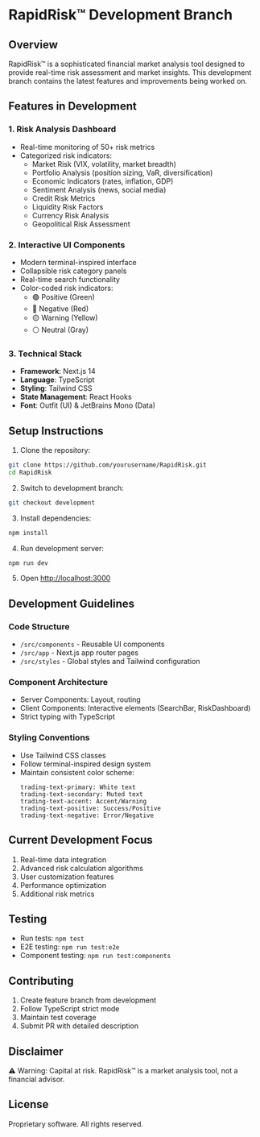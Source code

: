 # RapidRisk™ Development Branch

## Overview
RapidRisk™ is a sophisticated financial market analysis tool designed to provide real-time risk assessment and market insights. This development branch contains the latest features and improvements being worked on.

## Features in Development

### 1. Risk Analysis Dashboard
- Real-time monitoring of 50+ risk metrics
- Categorized risk indicators:
  - Market Risk (VIX, volatility, market breadth)
  - Portfolio Analysis (position sizing, VaR, diversification)
  - Economic Indicators (rates, inflation, GDP)
  - Sentiment Analysis (news, social media)
  - Credit Risk Metrics
  - Liquidity Risk Factors
  - Currency Risk Analysis
  - Geopolitical Risk Assessment

### 2. Interactive UI Components
- Modern terminal-inspired interface
- Collapsible risk category panels
- Real-time search functionality
- Color-coded risk indicators:
  - 🟢 Positive (Green)
  - 🔴 Negative (Red)
  - 🟡 Warning (Yellow)
  - ⚪ Neutral (Gray)

### 3. Technical Stack
- **Framework**: Next.js 14
- **Language**: TypeScript
- **Styling**: Tailwind CSS
- **State Management**: React Hooks
- **Font**: Outfit (UI) & JetBrains Mono (Data)

## Setup Instructions

1. Clone the repository:
```bash
git clone https://github.com/yourusername/RapidRisk.git
cd RapidRisk
```

2. Switch to development branch:
```bash
git checkout development
```

3. Install dependencies:
```bash
npm install
```

4. Run development server:
```bash
npm run dev
```

5. Open [http://localhost:3000](http://localhost:3000)

## Development Guidelines

### Code Structure
- `/src/components` - Reusable UI components
- `/src/app` - Next.js app router pages
- `/src/styles` - Global styles and Tailwind configuration

### Component Architecture
- Server Components: Layout, routing
- Client Components: Interactive elements (SearchBar, RiskDashboard)
- Strict typing with TypeScript

### Styling Conventions
- Use Tailwind CSS classes
- Follow terminal-inspired design system
- Maintain consistent color scheme:
  ```
  trading-text-primary: White text
  trading-text-secondary: Muted text
  trading-text-accent: Accent/Warning
  trading-text-positive: Success/Positive
  trading-text-negative: Error/Negative
  ```

## Current Development Focus
1. Real-time data integration
2. Advanced risk calculation algorithms
3. User customization features
4. Performance optimization
5. Additional risk metrics

## Testing
- Run tests: `npm test`
- E2E testing: `npm run test:e2e`
- Component testing: `npm run test:components`

## Contributing
1. Create feature branch from development
2. Follow TypeScript strict mode
3. Maintain test coverage
4. Submit PR with detailed description

## Disclaimer
⚠️ Warning: Capital at risk. RapidRisk™ is a market analysis tool, not a financial advisor.

## License
Proprietary software. All rights reserved.